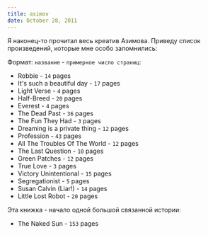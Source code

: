 ```yaml
---
title: asimov
date: October 28, 2011
---
```


Я наконец-то прочитал весь креатив Азимова. Приведу список произведений,
которые мне особо запомнились:

Формат: `название` - `примерное число страниц`:

- Robbie - `14` pages
- It's such a beautiful day - `17` pages
- Light Verse - `4` pages
- Half-Breed - `20` pages
- Everest - `4` pages
- The Dead Past - `36` pages
- The Fun They Had - `3` pages
- Dreaming is a private thing - `12` pages
- Profession - `43` pages
- All The Troubles Of The World - `12` pages
- The Last Question - `10` pages
- Green Patches - `12` pages
- True Love - `3` pages
- Victory Unintentional - `15` pages
- Segregationist - `5` pages
- Susan Calvin (Liar!) - `14` pages
- Little Lost Robot - `20` pages

Эта книжка - начало одной большой связанной истории:

- The Naked Sun - `153` pages
